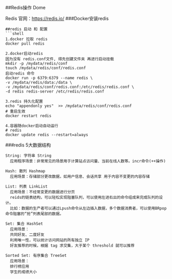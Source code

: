 ##Redis操作 Dome 

Redis 官网：https://redis.io/
###Docker安装redis
```shell
##redis 启动 和 配置
```shell
1.docker 拉取 redis
docker pull redis

2.docker启动redis
因为没有 redis.conf文件, 得先创建文件夹 再进行启动挂载
mkdir -p /mydata/redis/conf
touch /mydata/redis/conf/redis.conf
启动redis 命令
docker run -p 6379:6379 --name redis \
-v /mydata/redis/data:/data \
-v /mydata/redis/conf/redis.conf:/etc/redis/redis.conf \
-d redis redis-server /etc/redis/redis.conf

3.redis 持久化配置
echo "appendonly yes"  >> /mydata/redis/conf/redis.conf
# 重启生效
docker restart redis

4.容器随docker启动自动运行
# redis
docker update redis --restart=always
```

###redis 5大数据结构
```shell
String: 字符串 String
  应用程序场景：非常常见的场景用于计算站点访问量、当前在线人数等。incr命令(++操作)
  
Hash: 散列 Hashmap
  应用场景：存储部分更改数据，如用户信息、会话共享 用于内容不变更的内容存储
  
List: 列表 LinkList
  应用场景：不经常变更的数据进行分页  
  reids的链表结构，可以轻松实现阻塞队列，可以使用左进右出的命令组成来完成队列的设计。
  比如：数据的生产者可以通过Lpush命令从左边插入数据，多个数据消费者，可以使用BRpop命令阻塞的“抢”列表尾部的数据。
  
Set: 集合 HashSet
  应用场景：
  共同好友、二度好友 
  利用唯一性，可以统计访问网站的所有独立 IP 
  好友推荐的时候，根据 tag 求交集，大于某个 threshold 就可以推荐
  
Sorted Set: 有序集合 TreeSet
  应用场景：
  排行榜应用  
  学生的成绩大小
```
###


























































